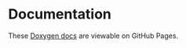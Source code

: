 # Documentation

These [Doxygen docs](https://bxparks.github.io/AceTimeC/html/) are
viewable on GitHub Pages.
